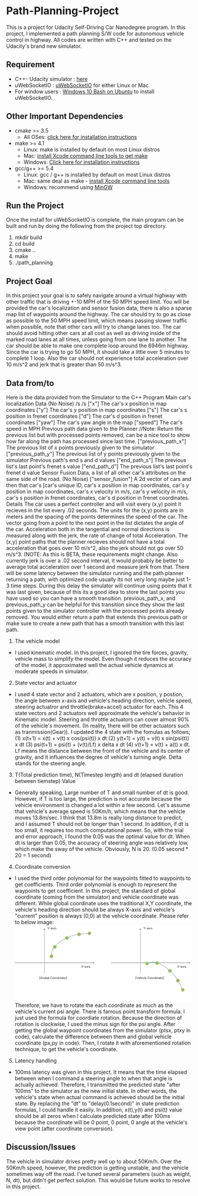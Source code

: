 # Path-Planning-Project
This is a project for Udacity Self-Driving Car Nanodegree program. In this project, I implemented a path planning S/W code for autonomous vehicle control in highway. All codes are written with C++ and tested on the Udacity's brand new simulator. 

## Requirement 
- C++- Udacity simulator : [here](https://github.com/udacity/self-driving-car-sim/releases)
- uWebSocketIO : [uWebSocketIO](https://github.com/uWebSockets/uWebSockets) for either Linux or Mac
- For window users : [Windows 10 Bash on Ubuntu](https://www.howtogeek.com/249966/how-to-install-and-use-the-linux-bash-shell-on-windows-10/) to install uWebSocketIO. 

## Other Important Dependencies
* cmake >= 3.5  
  * All OSes: [click here for installation instructions](https://cmake.org/install/)
* make >= 4.1  
  * Linux: make is installed by default on most Linux distros  
  * Mac: [install Xcode command line tools to get make](https://developer.apple.com/xcode/features/)  
  * Windows: [Click here for installation instructions](http://gnuwin32.sourceforge.net/packages/make.htm)
* gcc/g++ >= 5.4  
  * Linux: gcc / g++ is installed by default on most Linux distros  
  * Mac: same deal as make - [install Xcode command line tools](https://developer.apple.com/xcode/features/)  
  * Windows: recommend using [MinGW](http://www.mingw.org/)
  
## Run the Project 
Once the install for uWebSocketIO is complete, the main program can be built and run by doing the following from the project top directory.

1. mkdir build
2. cd build
3. cmake ..
4. make
5. ./path_planning

## Project Goal
In this project your goal is to safely navigate around a virtual highway with other traffic that is driving +-10 MPH of the 50 MPH speed limit. You will be provided the car's localization and sensor fusion data, there is also a sparse map list of waypoints around the highway. The car should try to go as close as possible to the 50 MPH speed limit, which means passing slower traffic when possible, note that other cars will try to change lanes too. The car should avoid hitting other cars at all cost as well as driving inside of the marked road lanes at all times, unless going from one lane to another. The car should be able to make one complete loop around the 6946m highway. Since the car is trying to go 50 MPH, it should take a little over 5 minutes to complete 1 loop. Also the car should not experience total acceleration over 10 m/s^2 and jerk that is greater than 50 m/s^3.

## Data from/to 

Here is the data provided from the Simulator to the C++ Program
Main car's localization Data (No Noise) /s /s
["x"] The car's x position in map coordinates
["y"] The car's y position in map coordinates
["s"] The car's s position in frenet coordinates
["d"] The car's d position in frenet coordinates
["yaw"] The car's yaw angle in the map
["speed"] The car's speed in MPH
Previous path data given to the Planner
//Note: Return the previous list but with processed points removed, can be a nice tool to show how far along the path has processed since last time.
["previous_path_x"] The previous list of x points previously given to the simulator
["previous_path_y"] The previous list of y points previously given to the simulator
Previous path's end s and d values
["end_path_s"] The previous list's last point's frenet s value
["end_path_d"] The previous list's last point's frenet d value
Sensor Fusion Data, a list of all other car's attributes on the same side of the road. (No Noise)
["sensor_fusion"] A 2d vector of cars and then that car's [car's unique ID, car's x position in map coordinates, car's y position in map coordinates, car's x velocity in m/s, car's y velocity in m/s, car's s position in frenet coordinates, car's d position in frenet coordinates.
Details
The car uses a perfect controller and will visit every (x,y) point it recieves in the list every .02 seconds. The units for the (x,y) points are in meters and the spacing of the points determines the speed of the car. The vector going from a point to the next point in the list dictates the angle of the car. Acceleration both in the tangential and normal directions is measured along with the jerk, the rate of change of total Acceleration. The (x,y) point paths that the planner recieves should not have a total acceleration that goes over 10 m/s^2, also the jerk should not go over 50 m/s^3. (NOTE: As this is BETA, these requirements might change. Also currently jerk is over a .02 second interval, it would probably be better to average total acceleration over 1 second and measure jerk from that.
There will be some latency between the simulator running and the path planner returning a path, with optimized code usually its not very long maybe just 1-3 time steps. During this delay the simulator will continue using points that it was last given, because of this its a good idea to store the last points you have used so you can have a smooth transition. previous_path_x, and previous_path_y can be helpful for this transition since they show the last points given to the simulator controller with the processed points already removed. You would either return a path that extends this previous path or make sure to create a new path that has a smooth transition with this last path.



1) The vehicle model 
- I used kinematic model. In this project, I ignored the tire forces, gravity, vehicle mass to simplify the model. Even though it reduces the accuracy of the model, it approximated well the actual vehicle dynamics at moderate speeds in simulator.

2) State vector and actuator
- I used 4 state vector and 2 actuators, which are x position, y postion, the angle between x-axis and vehicle's heading direction, vehicle speed, steering actuatror and throttle(brake+accel) actuator for each. This 4 state vectors and 2 actuators well approximate the vehicle's behavior in Kinematic model. Steering and throttle actuators can cover almost 90% of the vehicle's movement. (In reality, there will be other actuators such as tranmission(Gear)). I updated the 4 state with the fomulas as follows; (1) x(t+1) = x(t) + v(t) x cos(psi(t)) x dt (2) y(t+1) = y(t) + v(t) x sin(psi(t)) x dt (3) psi(t+1) = psi(t) + (v(t)/Lf) x delta x dt (4) v(t+1) = v(t) + a(t) x dt. Lf means the distance between the front of the vehicle and its center of gravity, and it influences the degree of vehicle's turning angle. Delta stands for the steering angle.   

3) T(Total prediction time), N(Timestep length) and dt (elapsed duration between tiemstep) Value
 - Generally speaking, Large number of T and small number of dt is good. However, if T is too large, the prediction is not accurate because the vehicle environment is changed a lot within a few second. Let's assume that vehicle's average speed is 50Km/h, which means that the vehicle moves 13.8m/sec. I think that 13.8m is really long distance to predict, and I assumed T should not be longer than 1 second. In addition, if dt is too small, it requires too much computational power. So, with the trial and error approach, I found the 0.05 was the optimal value for dt. When dt is larger than 0.05, the accuracy of steering angle was relatively low, which make the sway of the vehicle. Obviously, N is 20. (0.05 second * 20 = 1 second)
 
4) Coordinate conversion 
 - I used the third order polynomial for the waypoints fitted to waypoints to get coefficients. Third order polynomial is enough to represent the waypoints to get coefficient. In this project, the standard of global coordinate (coming from the simulator) and vehicle coordinate was different. While global coordinate uses the traditional X,Y coordinate, the vehicle's heading direction should be always X-axis and vehicle's "current" position is always (0,0) at the vehicle coordinate. Please refer to below image:  
![Test image](https://github.com/KHKANG36/MPC-Project/blob/master/coord.png)
Therefore, we have to rotate the each coordinate as much as the vehicle's current psi angle. There is famous point transform formula. I just used the formula for coordiate rotation. Because the direction of rotation is clockwise, I used the minus sign for the psi angle. After getting the global waypoint coordinates from the simulator (ptsx, ptxy in code), calculate the difference between them and global vehicle coordinate (px,py in code). Then, I rotate it with aforementioned rotation technique, to get the vehicle's coordinate.  

5) Latency handling
 - 100ms latency was given in this project. It means that the time elapsed between when I command a steering angle to when that angle is actually achieved. Therefore, I transmitted the predicted state "after 100ms" to the simulator as the new initial state. In other words, the vehicle's state when actual command is achieved should be the initial state. By replacing the "dt" to "delay(0.1second)" in state prediction formulas, I could handle it easily. In addition, x(t),y(t) and psi(t) value should be all zeros when I calculate predicted state after 100ms because the coordinate will be 0 point, 0 point, 0 angle at the vehicle's view point (after coordinate conversion).  

## Discussion/Issues 
The vehicle in simulator drives pretty well up to about 50Km/h. Over the 50Km/h speed, however, the prediction is getting unstable, and the vehicle sometimes way off the road. I've tuned several parameters (such as weight, N, dt), but didn't get perfect solution. This would be future works to resolve in this project.  
